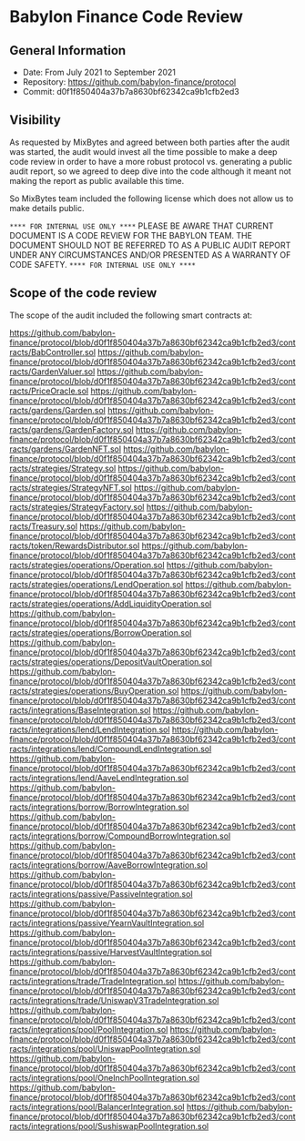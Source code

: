 # Babylon Finance Code Review

## General Information

* Date: From July 2021 to September 2021
* Repository: https://github.com/babylon-finance/protocol
* Commit: d0f1f850404a37b7a8630bf62342ca9b1cfb2ed3

## Visibility

As requested by MixBytes and agreed between both parties after the audit was started, the audit would invest all the time possible to make a deep code review in order to have a more robust protocol vs. generating a public audit report, so we agreed to deep dive into the code although it meant not making the report as public available this time. 

So MixBytes team included the following license which does not allow us to make details public.

`**** FOR INTERNAL USE ONLY ****`
PLEASE BE AWARE THAT CURRENT DOCUMENT IS A CODE REVIEW FOR THE BABYLON TEAM.
THE DOCUMENT SHOULD NOT BE REFERRED TO AS A PUBLIC AUDIT REPORT UNDER ANY CIRCUMSTANCES AND/OR PRESENTED AS A WARRANTY OF CODE SAFETY.
`**** FOR INTERNAL USE ONLY ****`


## Scope of the code review


The scope of the audit included the following smart contracts at:

https://github.com/babylon-finance/protocol/blob/d0f1f850404a37b7a8630bf62342ca9b1cfb2ed3/contracts/BabController.sol
https://github.com/babylon-finance/protocol/blob/d0f1f850404a37b7a8630bf62342ca9b1cfb2ed3/contracts/GardenValuer.sol
https://github.com/babylon-finance/protocol/blob/d0f1f850404a37b7a8630bf62342ca9b1cfb2ed3/contracts/PriceOracle.sol
https://github.com/babylon-finance/protocol/blob/d0f1f850404a37b7a8630bf62342ca9b1cfb2ed3/contracts/gardens/Garden.sol
https://github.com/babylon-finance/protocol/blob/d0f1f850404a37b7a8630bf62342ca9b1cfb2ed3/contracts/gardens/GardenFactory.sol
https://github.com/babylon-finance/protocol/blob/d0f1f850404a37b7a8630bf62342ca9b1cfb2ed3/contracts/gardens/GardenNFT.sol
https://github.com/babylon-finance/protocol/blob/d0f1f850404a37b7a8630bf62342ca9b1cfb2ed3/contracts/strategies/Strategy.sol
https://github.com/babylon-finance/protocol/blob/d0f1f850404a37b7a8630bf62342ca9b1cfb2ed3/contracts/strategies/StrategyNFT.sol
https://github.com/babylon-finance/protocol/blob/d0f1f850404a37b7a8630bf62342ca9b1cfb2ed3/contracts/strategies/StrategyFactory.sol
https://github.com/babylon-finance/protocol/blob/d0f1f850404a37b7a8630bf62342ca9b1cfb2ed3/contracts/Treasury.sol
https://github.com/babylon-finance/protocol/blob/d0f1f850404a37b7a8630bf62342ca9b1cfb2ed3/contracts/token/RewardsDistributor.sol
https://github.com/babylon-finance/protocol/blob/d0f1f850404a37b7a8630bf62342ca9b1cfb2ed3/contracts/strategies/operations/Operation.sol
https://github.com/babylon-finance/protocol/blob/d0f1f850404a37b7a8630bf62342ca9b1cfb2ed3/contracts/strategies/operations/LendOperation.sol
https://github.com/babylon-finance/protocol/blob/d0f1f850404a37b7a8630bf62342ca9b1cfb2ed3/contracts/strategies/operations/AddLiquidityOperation.sol
https://github.com/babylon-finance/protocol/blob/d0f1f850404a37b7a8630bf62342ca9b1cfb2ed3/contracts/strategies/operations/BorrowOperation.sol
https://github.com/babylon-finance/protocol/blob/d0f1f850404a37b7a8630bf62342ca9b1cfb2ed3/contracts/strategies/operations/DepositVaultOperation.sol
https://github.com/babylon-finance/protocol/blob/d0f1f850404a37b7a8630bf62342ca9b1cfb2ed3/contracts/strategies/operations/BuyOperation.sol
https://github.com/babylon-finance/protocol/blob/d0f1f850404a37b7a8630bf62342ca9b1cfb2ed3/contracts/integrations/BaseIntegration.sol
https://github.com/babylon-finance/protocol/blob/d0f1f850404a37b7a8630bf62342ca9b1cfb2ed3/contracts/integrations/lend/LendIntegration.sol
https://github.com/babylon-finance/protocol/blob/d0f1f850404a37b7a8630bf62342ca9b1cfb2ed3/contracts/integrations/lend/CompoundLendIntegration.sol
https://github.com/babylon-finance/protocol/blob/d0f1f850404a37b7a8630bf62342ca9b1cfb2ed3/contracts/integrations/lend/AaveLendIntegration.sol
https://github.com/babylon-finance/protocol/blob/d0f1f850404a37b7a8630bf62342ca9b1cfb2ed3/contracts/integrations/borrow/BorrowIntegration.sol
https://github.com/babylon-finance/protocol/blob/d0f1f850404a37b7a8630bf62342ca9b1cfb2ed3/contracts/integrations/borrow/CompoundBorrowIntegration.sol
https://github.com/babylon-finance/protocol/blob/d0f1f850404a37b7a8630bf62342ca9b1cfb2ed3/contracts/integrations/borrow/AaveBorrowIntegration.sol
https://github.com/babylon-finance/protocol/blob/d0f1f850404a37b7a8630bf62342ca9b1cfb2ed3/contracts/integrations/passive/PassiveIntegration.sol
https://github.com/babylon-finance/protocol/blob/d0f1f850404a37b7a8630bf62342ca9b1cfb2ed3/contracts/integrations/passive/YearnVaultIntegration.sol
https://github.com/babylon-finance/protocol/blob/d0f1f850404a37b7a8630bf62342ca9b1cfb2ed3/contracts/integrations/passive/HarvestVaultIntegration.sol
https://github.com/babylon-finance/protocol/blob/d0f1f850404a37b7a8630bf62342ca9b1cfb2ed3/contracts/integrations/trade/TradeIntegration.sol
https://github.com/babylon-finance/protocol/blob/d0f1f850404a37b7a8630bf62342ca9b1cfb2ed3/contracts/integrations/trade/UniswapV3TradeIntegration.sol
https://github.com/babylon-finance/protocol/blob/d0f1f850404a37b7a8630bf62342ca9b1cfb2ed3/contracts/integrations/pool/PoolIntegration.sol
https://github.com/babylon-finance/protocol/blob/d0f1f850404a37b7a8630bf62342ca9b1cfb2ed3/contracts/integrations/pool/UniswapPoolIntegration.sol
https://github.com/babylon-finance/protocol/blob/d0f1f850404a37b7a8630bf62342ca9b1cfb2ed3/contracts/integrations/pool/OneInchPoolIntegration.sol
https://github.com/babylon-finance/protocol/blob/d0f1f850404a37b7a8630bf62342ca9b1cfb2ed3/contracts/integrations/pool/BalancerIntegration.sol
https://github.com/babylon-finance/protocol/blob/d0f1f850404a37b7a8630bf62342ca9b1cfb2ed3/contracts/integrations/pool/SushiswapPoolIntegration.sol
